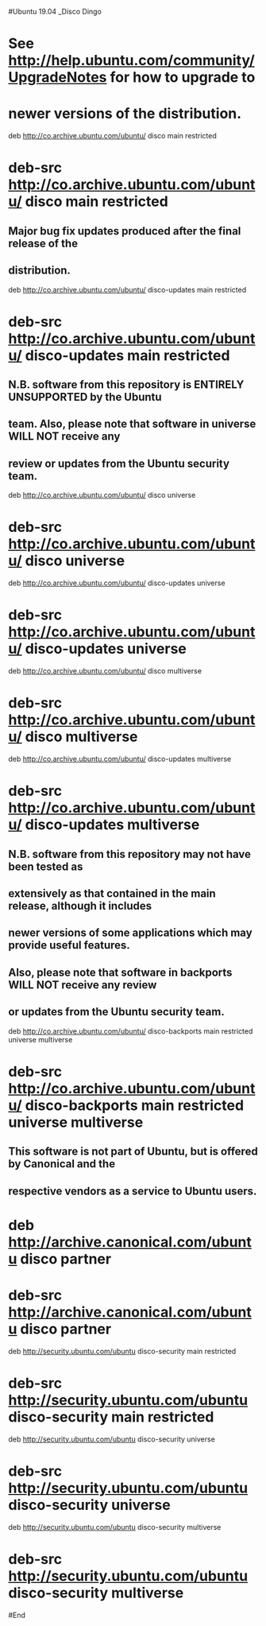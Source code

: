 
#Ubuntu 19.04 _Disco Dingo

# See http://help.ubuntu.com/community/UpgradeNotes for how to upgrade to
# newer versions of the distribution.
deb http://co.archive.ubuntu.com/ubuntu/ disco main restricted
# deb-src http://co.archive.ubuntu.com/ubuntu/ disco main restricted

## Major bug fix updates produced after the final release of the
## distribution.
deb http://co.archive.ubuntu.com/ubuntu/ disco-updates main restricted
# deb-src http://co.archive.ubuntu.com/ubuntu/ disco-updates main restricted

## N.B. software from this repository is ENTIRELY UNSUPPORTED by the Ubuntu
## team. Also, please note that software in universe WILL NOT receive any
## review or updates from the Ubuntu security team.
deb http://co.archive.ubuntu.com/ubuntu/ disco universe
# deb-src http://co.archive.ubuntu.com/ubuntu/ disco universe
deb http://co.archive.ubuntu.com/ubuntu/ disco-updates universe
# deb-src http://co.archive.ubuntu.com/ubuntu/ disco-updates universe

deb http://co.archive.ubuntu.com/ubuntu/ disco multiverse
# deb-src http://co.archive.ubuntu.com/ubuntu/ disco multiverse
deb http://co.archive.ubuntu.com/ubuntu/ disco-updates multiverse
# deb-src http://co.archive.ubuntu.com/ubuntu/ disco-updates multiverse

## N.B. software from this repository may not have been tested as
## extensively as that contained in the main release, although it includes
## newer versions of some applications which may provide useful features.
## Also, please note that software in backports WILL NOT receive any review
## or updates from the Ubuntu security team.
deb http://co.archive.ubuntu.com/ubuntu/ disco-backports main restricted universe multiverse
# deb-src http://co.archive.ubuntu.com/ubuntu/ disco-backports main restricted universe multiverse

## This software is not part of Ubuntu, but is offered by Canonical and the
## respective vendors as a service to Ubuntu users.
# deb http://archive.canonical.com/ubuntu disco partner
# deb-src http://archive.canonical.com/ubuntu disco partner

deb http://security.ubuntu.com/ubuntu disco-security main restricted
# deb-src http://security.ubuntu.com/ubuntu disco-security main restricted
deb http://security.ubuntu.com/ubuntu disco-security universe
# deb-src http://security.ubuntu.com/ubuntu disco-security universe
deb http://security.ubuntu.com/ubuntu disco-security multiverse
# deb-src http://security.ubuntu.com/ubuntu disco-security multiverse

#End
